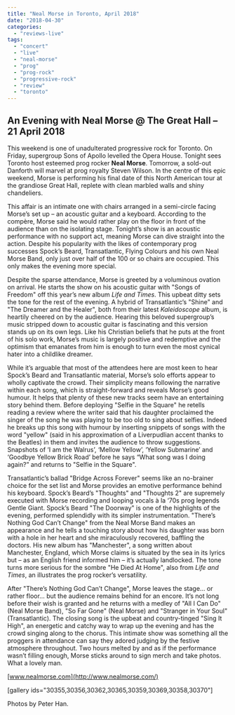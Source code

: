 ```yaml
---
title: "Neal Morse in Toronto, April 2018"
date: "2018-04-30"
categories: 
  - "reviews-live"
tags: 
  - "concert"
  - "live"
  - "neal-morse"
  - "prog"
  - "prog-rock"
  - "progressive-rock"
  - "review"
  - "toronto"
---
```


## An Evening with Neal Morse @ The Great Hall – 21 April 2018

This weekend is one of unadulterated progressive rock for Toronto. On Friday, supergroup Sons of Apollo levelled the Opera House. Tonight sees Toronto host esteemed prog rocker **Neal Morse**. Tomorrow, a sold-out Danforth will marvel at prog royalty Steven Wilson. In the centre of this epic weekend, Morse is performing his final date of this North American tour at the grandiose Great Hall, replete with clean marbled walls and shiny chandeliers.

This affair is an intimate one with chairs arranged in a semi-circle facing Morse’s set up – an acoustic guitar and a keyboard. According to the compère, Morse said he would rather play on the floor in front of the audience than on the isolating stage. Tonight’s show is an acoustic performance with no support act, meaning Morse can dive straight into the action. Despite his popularity with the likes of contemporary prog successes Spock’s Beard, Transatlantic, Flying Colours and his own Neal Morse Band, only just over half of the 100 or so chairs are occupied. This only makes the evening more special.

Despite the sparse attendance, Morse is greeted by a voluminous ovation on arrival. He starts the show on his acoustic guitar with "Songs of Freedom" off this year’s new album _Life and Times_. This upbeat ditty sets the tone for the rest of the evening. A hybrid of Transatlantic’s "Shine" and "The Dreamer and the Healer", both from their latest _Kaleidoscope_ album, is heartily cheered on by the audience. Hearing this beloved supergroup’s music stripped down to acoustic guitar is fascinating and this version stands up on its own legs. Like his Christian beliefs that he puts at the front of his solo work, Morse’s music is largely positive and redemptive and the optimism that emanates from him is enough to turn even the most cynical hater into a childlike dreamer.

While it’s arguable that most of the attendees here are most keen to hear Spock’s Beard and Transatlantic material, Morse’s solo efforts appear to wholly captivate the crowd. Their simplicity means following the narrative within each song, which is straight-forward and reveals Morse’s good humour. It helps that plenty of these new tracks seem have an entertaining story behind them. Before deploying "Selfie in the Square" he retells reading a review where the writer said that his daughter proclaimed the singer of the song he was playing to be too old to sing about selfies. Indeed he breaks up this song with humour by inserting snippets of songs with the word "yellow" (said in his approximation of a Liverpudlian accent thanks to the Beatles) in them and invites the audience to throw suggestions. Snapshots of ‘I am the Walrus’, ‘Mellow Yellow’, ‘Yellow Submarine’ and ‘Goodbye Yellow Brick Road’ before he says “What song was I doing again?” and returns to "Selfie in the Square".

Transatlantic’s ballad "Bridge Across Forever" seems like an no-brainer choice for the set list and Morse provides an emotive performance behind his keyboard. Spock’s Beard’s "Thoughts" and "Thoughts 2" are supremely executed with Morse recording and looping vocals à la ‘70s prog legends Gentle Giant. Spock’s Beard "The Doorway" is one of the highlights of the evening, performed splendidly with its simpler instrumentation. "There’s Nothing God Can’t Change" from the Neal Morse Band makes an appearance and he tells a touching story about how his daughter was born with a hole in her heart and she miraculously recovered, baffling the doctors. His new album has "Manchester", a song written about Manchester, England, which Morse claims is situated by the sea in its lyrics but – as an English friend informed him – it’s actually landlocked. The tone turns more serious for the sombre "He Died At Home", also from _Life and Times_, an illustrates the prog rocker’s versatility.

After "There’s Nothing God Can’t Change", Morse leaves the stage… or rather floor… but the audience remains behind for an encore. It’s not long before their wish is granted and he returns with a medley of "All I Can Do" (Neal Morse Band), "So Far Gone" (Neal Morse) and "Stranger in Your Soul" (Transatlantic). The closing song is the upbeat and country-tinged "Sing It High", an energetic and catchy way to wrap up the evening and has the crowd singing along to the chorus. This intimate show was something all the proggers in attendance can say they adored judging by the festive atmosphere throughout. Two hours melted by and as if the performance wasn’t filling enough, Morse sticks around to sign merch and take photos. What a lovely man.

[www.nealmorse.com](http://www.nealmorse.com/)

\[gallery ids="30355,30356,30362,30365,30359,30369,30358,30370"\]

Photos by Peter Han.
